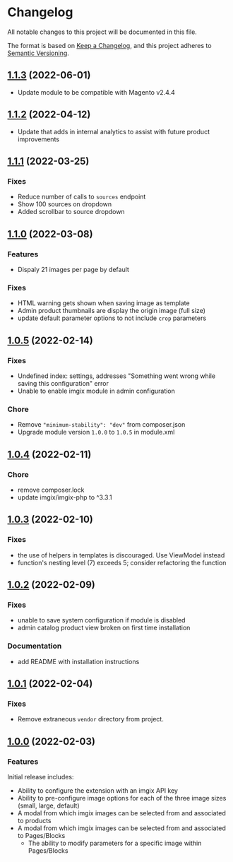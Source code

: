 # Changelog

All notable changes to this project will be documented in this file.

The format is based on [Keep a Changelog](https://keepachangelog.com/en/1.0.0/),
and this project adheres to [Semantic Versioning](https://semver.org/spec/v2.0.0.html).

## [1.1.3](https://github.com/imgix/magento/compare/v1.1.2...v1.1.3) (2022-06-01)

- Update module to be compatible with Magento v2.4.4

## [1.1.2](https://github.com/imgix/magento/compare/v1.1.1...v1.1.2) (2022-04-12)

- Update that adds in internal analytics to assist with future product improvements

## [1.1.1](https://github.com/imgix/magento/compare/v1.1.0...v1.1.1) (2022-03-25)

### Fixes

- Reduce number of calls to `sources` endpoint
- Show 100 sources on dropdown
- Added scrollbar to source dropdown

## [1.1.0](https://github.com/imgix/magento/compare/v1.0.5...v1.1.0) (2022-03-08)

### Features

- Dispaly 21 images per page by default

### Fixes

- HTML warning gets shown when saving image as template
- Admin product thumbnails are display the origin image (full size)
- update default parameter options to not include `crop` parameters

## [1.0.5](https://github.com/imgix/magento/compare/v1.0.4...v1.0.5) (2022-02-14)

### Fixes

- Undefined index: settings, addresses "Something went wrong while saving this configuration" error
- Unable to enable imgix module in admin configuration

### Chore

- Remove `"minimum-stability": "dev"` from composer.json
- Upgrade module version `1.0.0` to `1.0.5` in module.xml

## [1.0.4](https://github.com/imgix/magento/compare/v1.0.3...v1.0.4) (2022-02-11)

### Chore

- remove composer.lock
- update imgix/imgix-php to ^3.3.1

## [1.0.3](https://github.com/imgix/magento/compare/v1.0.2...v1.0.3) (2022-02-10)

### Fixes

- the use of helpers in templates is discouraged. Use ViewModel instead
- function's nesting level (7) exceeds 5; consider refactoring the function

## [1.0.2](https://github.com/imgix/magento/compare/v1.0.1...v1.0.2) (2022-02-09)

### Fixes

- unable to save system configuration if module is disabled
- admin catalog product view broken on first time installation

### Documentation

- add README with installation instructions

## [1.0.1](https://github.com/imgix/magento/compare/v1.0.0...v1.0.1) (2022-02-04)

### Fixes

- Remove extraneous `vendor` directory from project.

## [1.0.0](https://github.com/imgix/magento/compare/7f3ce203846b1592bba0ba7471573ede61d0b997...v1.0.0) (2022-02-03)

### Features

Initial release includes:
- Ability to configure the extension with an imgix API key
- Ability to pre-configure image options for each of the three image sizes (small, large, default)
- A modal from which imgix images can be selected from and associated to products
- A modal from which imgix images can be selected from and associated to Pages/Blocks
  - The ability to modify parameters for a specific image within Pages/Blocks
